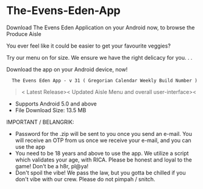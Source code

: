# The-Evens-Eden-App
Download The Evens Eden Application on your Android now, to browse the Produce Aisle

You ever feel like it could be easier to get your favourite veggies?

Try our menu on for size. We ensure we have the right delicacy for you. . .

Download the app on your Android device,  now!


      The Evens Eden App - v 31 ( Gregorian Calendar Weekly Build Number )

>< Latest Release><
Updated Aisle Menu and overall user-interface><




- Supports Android 5.0 and above
- File Download Size: 13.5 MB

IMPORTANT / BELANGRIK:

- Password for the .zip will be sent to you once you send an e-mail. 
  You will receive an OTP from us once we receive your e-mail, and you can use the app
- You need to be 18 years and above to use the app.
  We utilize a script which validates your age, with RICA. 
  Please be honest and loyal to the game! Don't be a h8r, pl@ya!
- Don't spoil the vibe! We pass the law, but you gotta be chilled
  if you don't vibe with our crew. Please do not pimpah / snitch.
  
  
